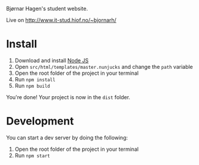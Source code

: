 Bjørnar Hagen's student website.

Live on http://www.it-stud.hiof.no/~bjornarh/

# Install

1. Download and install [Node JS](https://nodejs.org/en/)
1. Open `src/html/templates/master.nunjucks` and change the `path` variable
1. Open the root folder of the project in your terminal
1. Run `npm install`
1. Run `npm build`

You're done! Your project is now in the `dist` folder.

# Development

You can start a dev server by doing the following:

1. Open the root folder of the project in your terminal
1. Run `npm start`

